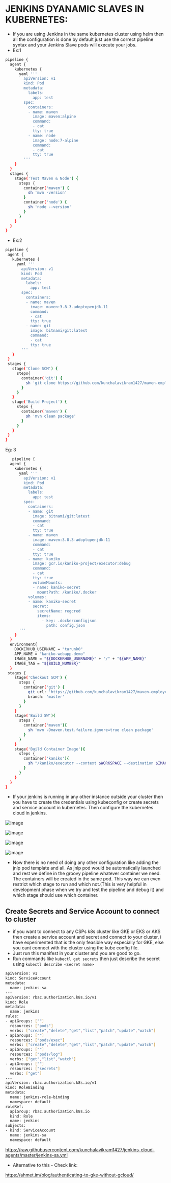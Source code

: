 # JENKINS DYANAMIC SLAVES IN KUBERNETES:

 - If you are using Jenkins in the same kubernetes cluster using helm then all the configuration is done by default just use the correct pipeline syntax and your Jenkins Slave pods will execute your jobs. 
 - Ex:1
 
```sh
pipeline {
  agent {
    kubernetes {
      yaml '''
        apiVersion: v1
        kind: Pod
        metadata:
          labels:
            app: test
        spec:
          containers:
          - name: maven
            image: maven:alpine
            command:
            - cat
            tty: true
          - name: node
            image: node:7-alpine
            command:
            - cat
            tty: true
        '''
    }
  }
  stages {
    stage('Test Maven & Node') {
      steps {
        container('maven') {
          sh 'mvn -version'
        }
        container('node') {
          sh 'node --version'
        }
      }
    }
  }
}
```

 - Ex:2
 
 ```sh
 pipeline {
  agent {
    kubernetes {
      yaml '''
        apiVersion: v1
        kind: Pod
        metadata:
          labels:
            app: test
        spec:
          containers:
          - name: maven
            image: maven:3.8.3-adoptopenjdk-11
            command:
            - cat
            tty: true
          - name: git
            image: bitnami/git:latest
            command:
            - cat
            tty: true
        '''
    }
  }
  stages {
    stage('Clone SCM') {
      steps{
        container('git') {
          sh 'git clone https://github.com/kunchalavikram1427/maven-employee-web-application.git .'
        }
      }
    }
    stage('Build Project') {
      steps {
        container('maven') {
          sh 'mvn clean package'
        }
      }
    }
  }
}
```

Eg: 3

```sh
   pipeline {
  agent {
    kubernetes {
      yaml '''
        apiVersion: v1
        kind: Pod
        metadata:
          labels:
            app: test
        spec:
          containers:
          - name: git
            image: bitnami/git:latest
            command:
            - cat
            tty: true
          - name: maven
            image: maven:3.8.3-adoptopenjdk-11
            command:
            - cat
            tty: true
          - name: kaniko
            image: gcr.io/kaniko-project/executor:debug
            command:
            - cat
            tty: true
            volumeMounts:
            - name: kaniko-secret
              mountPath: /kaniko/.docker
          volumes:
          - name: kaniko-secret
            secret:
              secretName: regcred
              items:
                - key: .dockerconfigjson
                  path: config.json
      '''
    }      
  }
  environment{
    DOCKERHUB_USERNAME = "tarunk0"
    APP_NAME = "kaniko-webapp-demo"
    IMAGE_NAME = "${DOCKERHUB_USERNAME}" + "/" + "${APP_NAME}"
    IMAGE_TAG = "${BUILD_NUMBER}"
  }
 stages {
    stage('Checkout SCM') {
      steps {
        container('git') {
          git url: 'https://github.com/kunchalavikram1427/maven-employee-web-application.git',
          branch: 'master'
        }
      }
    }
    stage('Build SW'){
      steps {
        container('maven'){
          sh 'mvn -Dmaven.test.failure.ignore=true clean package'
        }
      }
    }
    stage('Build Container Image'){
      steps {
        container('kaniko'){
          sh "/kaniko/executor --context $WORKSPACE --destination $IMAGE_NAME:$IMAGE_TAG"
        }
      }
    }
  }
}

```

 - If your jenkins is running in any other instance outside your cluster then you have to create the credentials using kubeconfig or create secrets and service account in kubernetes. Then configure the kubernetes cloud in jenkins. 

![image](https://user-images.githubusercontent.com/92631457/189523584-b5a88d24-6a2d-4e16-95f9-ae62dd88f609.png)

![image](https://user-images.githubusercontent.com/92631457/189523668-3db9edea-04bd-4e17-891c-2691e4c8859a.png)

![image](https://user-images.githubusercontent.com/92631457/189523740-23fe4577-e4db-48f4-bea9-b7e1fd7db842.png)

![image](https://user-images.githubusercontent.com/92631457/189523810-ef6cbdcf-d451-4782-a0d5-e18d50e16859.png)

 - Now there is no need of doing any other configuration like adding the jnlp pod template and all. As jnlp pod would be automatically launched and rest we define in the groovy pipeline whatever container we need. The containers will be created in the same pod. This way we can even restrict which stage to run and which not.(This is very helpful in development phase when we try and test the pipeline and debug it) and which stage should use which container. 

 ## Create Secrets and Service Account to connect to cluster
 
  - if you want to connect to any CSPs k8s cluster like GKE or EKS or AKS then create a service account and secret and connect to your cluster, i have experimented that is the only feasible way especially for GKE, else you cant connect with the cluster using the kube config file. 
  - Just run this manifest in your cluster and you are good to go. 
  - Run commands like ```kubectl get secrets``` then just describe the secret using ```kubectl describe <secret name> ```

```sh
apiVersion: v1
kind: ServiceAccount
metadata:
  name: jenkins-sa
---
apiVersion: rbac.authorization.k8s.io/v1
kind: Role
metadata:
  name: jenkins
rules:
- apiGroups: [""]
  resources: ["pods"]
  verbs: ["create","delete","get","list","patch","update","watch"]
- apiGroups: [""]
  resources: ["pods/exec"]
  verbs: ["create","delete","get","list","patch","update","watch"]
- apiGroups: [""]
  resources: ["pods/log"]
  verbs: ["get","list","watch"]
- apiGroups: [""]
  resources: ["secrets"]
  verbs: ["get"]
---
apiVersion: rbac.authorization.k8s.io/v1
kind: RoleBinding
metadata:
  name: jenkins-role-binding
  namespace: default
roleRef:
  apiGroup: rbac.authorization.k8s.io
  kind: Role
  name: jenkins
subjects:
- kind: ServiceAccount
  name: jenkins-sa
  namespace: default
 ```
https://raw.githubusercontent.com/kunchalavikram1427/jenkins-cloud-agents/master/jenkins-sa.yml

- Alternative to this - Check link:

https://ahmet.im/blog/authenticating-to-gke-without-gcloud/
